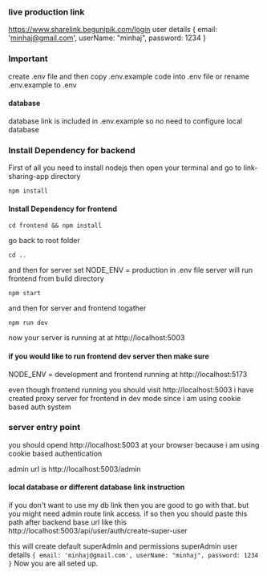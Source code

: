 
### live production link
https://www.sharelink.begunipik.com/login
user details { email: 'minhaj@gmail.com', userName: "minhaj", password: 1234 }

### Important
create .env file and then
copy .env.example code into .env file
or rename .env.example to .env

#### database
database link is included in .env.example so no need to configure local database

### Install Dependency for backend
First of all you need to install nodejs
then open your terminal and go to link-sharing-app directory
```
npm install
```
#### Install Dependency for frontend
```
cd frontend && npm install
```
go back to root folder
```
cd ..
``````
and then for server 
set NODE_ENV = production in .env file
server will run frontend from build directory
```
npm start
```
and then for server and frontend togather
```
npm run dev
```

now your server is running at
at
http://localhost:5003

#### if you would like to run frontend dev server then make sure
NODE_ENV = development
and frontend running at
http://localhost:5173

even though frontend running you should visit http://localhost:5003
i have created proxy server for frontend in dev mode since i am using cookie based auth system

### server entry point
you should opend http://localhost:5003 at your browser
because i am using cookie based authentication

admin url is 
http://localhost:5003/admin

#### local database or different database link instruction
if you don't want to use my db link then you are good to go with that.
but you might need admin route link access. if so then you should paste this path after backend base url
like this 
http://localhost:5003/api/user/auth/create-super-user

this will create default superAdmin and permissions
superAdmin user details 
```{ email: 'minhaj@gmail.com', userName: "minhaj", password: 1234 }```
Now you are all seted up.
